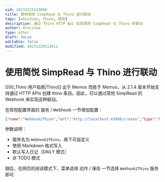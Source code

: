 ```yaml
---
uid: 20231215133000
title: 使用简悦 SimpRead 与 Thino 进行联动
tags: [obsidian, thino, 简悦]
description: 通过 Thino HTTP Api 实现简悦 SimpRead 与 Thino 的联动
author: Alexinea
type: other
draft: false
editable: false
modified: 20231220113611
---
```


# 使用简悦 SimpRead 与 Thino 进行联动

[[00_Thino 用户指南|Thino]] 出于 Memos 而胜于 Memos，从 2.1.4 版本开始支持通过 HTTP APIs 创建 thino 条目。因此，可以通过简悦 SimpRead 的 Webhook 来实现这种联动。

在简悦配置界面的 <kbd>服务</kbd> / <kbd>Webhook</kbd> 一节增加配置：

```json
{"name":"Webhook2Thino","url":"http://localhost:43999/create","type":"POST","fmt":"md","headers":{"Content-Type":"application/json"},"body":{"isList":true,"type":"DAILY","text":"{{content}}"}}
```

参数说明：

- 服务名为 `Webhook2Thino`，阁下可自定义
- 使用 Markdown 格式写入
- 默认写入日记（DAILY 模式）
- 非 TODO 模式

随后，在网页的阅读模式下，菜单选择 <kbd>动作</kbd> / <kbd>保存</kbd> 一节选择 `Webhook2Thino` 服务即可

